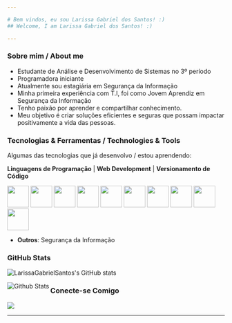```yaml
---

# Bem vindos, eu sou Larissa Gabriel dos Santos! :)
## Welcome, I am Larissa Gabriel dos Santos! :)

---
```




### Sobre mim / About me
* Estudante de Análise e Desenvolvimento de Sistemas no 3º período
* Programadora iniciante
* Atualmente sou estagiária em Segurança da Informação
* Minha primeira experiência com T.I, foi como Jovem Aprendiz em Segurança da Informação
* Tenho paixão por aprender e compartilhar conhecimento.
* Meu objetivo é criar soluções eficientes e seguras que possam impactar positivamente a vida das pessoas.

### Tecnologias & Ferramentas / Technologies & Tools
Algumas das tecnologias que já desenvolvo / estou aprendendo:

**Linguagens de Programação** | **Web Development** | **Versionamento de Código**
<div style="display: inline">
	<img width='50' height='50' src="https://cdn.jsdelivr.net/gh/devicons/devicon@latest/icons/python/python-original-wordmark.svg"/>
	<img width='50' height='50' src="https://cdn.jsdelivr.net/gh/devicons/devicon@latest/icons/java/java-original-wordmark.svg"/>
	<img width='50' height='50' src="https://cdn.jsdelivr.net/gh/devicons/devicon@latest/icons/html5/html5-original-wordmark.svg"/>
	<img width='50' height='50' src="https://cdn.jsdelivr.net/gh/devicons/devicon@latest/icons/css3/css3-original-wordmark.svg"/>
	<img width='50' height='50' src="https://cdn.jsdelivr.net/gh/devicons/devicon@latest/icons/php/php-original.svg"/>
	<img width='50' height='50' src="https://cdn.jsdelivr.net/gh/devicons/devicon@latest/icons/javascript/javascript-original.svg"/>
  <img width='50' height='50' src="https://cdn.jsdelivr.net/gh/devicons/devicon@latest/icons/angular/angular-original-wordmark.svg"/> 
  <img width='50' height='50' src="https://cdn.jsdelivr.net/gh/devicons/devicon@latest/icons/bootstrap/bootstrap-original-wordmark.svg"/> 
	<img width='50' height='50' src="https://cdn.jsdelivr.net/gh/devicons/devicon@latest/icons/arduino/arduino-original-wordmark.svg"/>   
	<img width='50' height='50' src="https://cdn.jsdelivr.net/gh/devicons/devicon@latest/icons/git/git-original.svg"/>
</div>

- **Outros**: Segurança da Informação

### GitHub Stats
![LarissaGabrielSantos's GitHub stats](https://github-readme-stats.vercel.app/api?username=LarissaGabrielSantos&show_icons=true&theme=dracula)

<td>
      <img
        align="left"
        src="https://github-readme-stats.vercel.app/api/top-langs/?username=iuricode&theme=dark&hide_border=false&include_all_commits=true&count_private=true&layout=compact"
        alt="Github Stats"
      />
    </td>

### Conecte-se Comigo
<a href="https://www.linkedin.com/in/larissa-gabriel-dos-santos/"><img src="https://img.shields.io/badge/linkedin-%230077B5.svg?style=for-the-badge&logo=linkedin&logoColor=white"></a>

---
